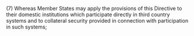 (7) Whereas Member States may apply the provisions of this Directive to their domestic institutions which participate directly in third country systems and to collateral security provided in connection with participation in such systems;